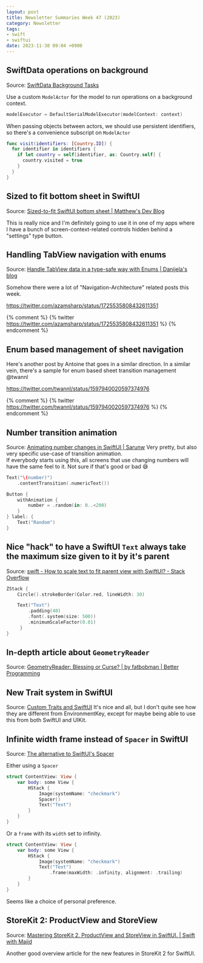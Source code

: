 ```yaml
---
layout: post
title: Newsletter Summaries Week 47 (2023)
category: Newsletter
tags:
- swift
- swiftui
date: 2023-11-30 09:04 +0900
---
```

## SwiftData operations on background

Source: [SwiftData Background Tasks](https://useyourloaf.com/blog/swiftdata-background-tasks/)

Use a custom `ModelActor` for the model to run operations on a background context.

```swift
modelExecutor = DefaultSerialModelExecutor(modelContext: context)
```

When passing objects between actors, we should use persistent identifiers, so there's a convenience subscript on `ModelActor`

```swift
func visit(identifiers: [Country.ID]) {
  for identifier in identifiers {
    if let country = self[identifier, as: Country.self] {
      country.visited = true
    }
  }
}
```

## Sized to fit bottom sheet in SwiftUI

Source: [Sized-to-fit SwiftUI bottom sheet | Matthew's Dev Blog](https://matthewcodes.uk/articles/swiftui-size-to-fit-bottom-sheet/)

This is really nice and I'm definitely going to use it in one of my apps where I have a bunch of screen-context-related controls hidden behind a "settings" type button.

## Handling TabView navigation with enums

Source: [Handle TabView data in a type-safe way with Enums \| Danijela's blog](https://www.danijelavrzan.com/posts/2023/11/create-tabview-with-enums/)

Somehow there were a lot of "Navigation-Architecture" related posts this week.

https://twitter.com/azamsharp/status/1725535808432611351

{% comment %} 
{% twitter https://twitter.com/azamsharp/status/1725535808432611351 %}
{% endcomment %}

## Enum based management of sheet navigation

Here's another post by Antoine that goes in a similar direction.
In a similar vein, there's a sample for enum based sheet transition management @twannl

https://twitter.com/twannl/status/1597940020597374976

{% comment %} 
{% twitter https://twitter.com/twannl/status/1597940020597374976 %}
{% endcomment %}

## Number transition animation

Source: [Animating number changes in SwiftUI | Sarunw](https://sarunw.com/posts/animating-number-changes-in-swiftui/)
Very pretty, but also very specific use-case of transition animation.  
If everybody starts using this, all screens that use changing numbers will have the same feel to it. 
Not sure if that's good or bad 😅

```swift
Text("\(number)")
    .contentTransition(.numericText())

Button {
    withAnimation {
        number = .random(in: 0..<200)
    }
} label: {
    Text("Random")
}
```


## Nice "hack" to have a SwiftUI `Text` always take the maximum size given to it by it's parent
Source: [swift - How to scale text to fit parent view with SwiftUI? - Stack Overflow](https://stackoverflow.com/a/57044002/2064473)

```swift
ZStack {
    Circle().strokeBorder(Color.red, lineWidth: 30)

    Text("Text")
        .padding(40)
        .font(.system(size: 500))
        .minimumScaleFactor(0.01)
     }
}
```


## In-depth article about `GeometryReader`

Source: [GeometryReader: Blessing or Curse? | by fatbobman | Better Programming](https://betterprogramming.pub/geometryreader-blessing-or-curse-1ebd2d5005ec)

## New Trait system in SwiftUI

Source: [Custom Traits and SwiftUI](https://useyourloaf.com/blog/custom-traits-and-swiftui/)
It's nice and all, but I don't quite see how they are different from EnvironmentKey, except for maybe being able to use this from both SwiftUI and UIKit.

## Infinite width frame instead of `Spacer` in SwiftUI

Source: [The alternative to SwiftUI's Spacer](https://david.y4ng.fr/the-alternative-to-swiftui-spacer/)

Either using a `Spacer`
```swift
struct ContentView: View {
    var body: some View {
        HStack {
            Image(systemName: "checkmark")
            Spacer()
            Text("Text")
        }
    }
}
```
Or a `frame` with its `width` set to infinity.
```swift
struct ContentView: View {
    var body: some View {
        HStack {
            Image(systemName: "checkmark")
            Text("Text")
                .frame(maxWidth: .infinity, alignment: .trailing)
        }
    }
}
```

Seems like a choice of personal preference.

## StoreKit 2: ProductView and StoreView

Source: [Mastering StoreKit 2. ProductView and StoreView in SwiftUI. | Swift with Majid](https://swiftwithmajid.com/2023/08/08/mastering-storekit2-productview-in-swiftui/)

Another good overview article for the new features in StoreKit 2 for SwiftUI.
